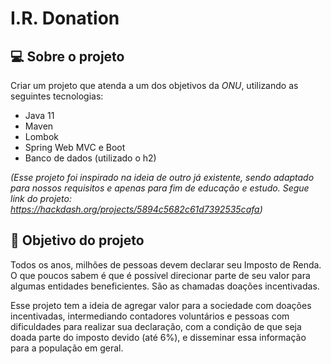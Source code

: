 # I.R. Donation

## 💻 Sobre o projeto
Criar um projeto que atenda a um dos objetivos da *ONU*, utilizando as seguintes tecnologias:
- Java 11
- Maven
- Lombok
- Spring Web MVC e Boot
- Banco de dados (utilizado o h2)

*(Esse projeto foi inspirado na ideia de outro já existente, sendo adaptado para 
nossos requisitos e apenas para fim de educação e estudo. Segue link do projeto:
https://hackdash.org/projects/5894c5682c61d7392535cafa)*

## 🚧 Objetivo do projeto
Todos os anos, milhões de pessoas devem declarar seu Imposto de Renda. O que poucos sabem é que
é possível direcionar parte de seu valor para algumas entidades beneficientes.
São as chamadas doações incentivadas.

Esse projeto tem a ideia de agregar valor para a sociedade com doações incentivadas, 
intermediando contadores voluntários e pessoas com dificuldades para realizar sua declaração, 
com a condição de que seja doada parte do imposto devido (até 6%),
e disseminar essa informação para a população em geral.